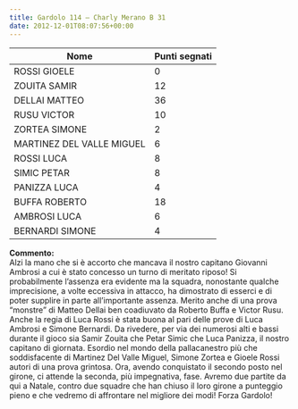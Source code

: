 ```yaml
---
title: Gardolo 114 – Charly Merano B 31
date: 2012-12-01T08:07:56+00:00
---
```

| **Nome** | **Punti segnati** |
| -------- | ----------------- |
| ROSSI GIOELE | 0 |
| ZOUITA SAMIR | 12 |
| DELLAI MATTEO | 36 |
| RUSU VICTOR | 10 |
| ZORTEA SIMONE | 2 |
| MARTINEZ DEL VALLE MIGUEL | 6 |
| ROSSI LUCA | 8 |
| SIMIC PETAR | 8 |
| PANIZZA LUCA | 4 |
| BUFFA ROBERTO | 18 |
| AMBROSI LUCA | 6 |
| BERNARDI SIMONE | 4 |

**Commento:**  
Alzi la mano che si è accorto che mancava il nostro capitano Giovanni Ambrosi a cui è stato concesso un turno di meritato riposo! Si probabilmente l’assenza era evidente ma la squadra, nonostante qualche imprecisione, a volte eccessiva in attacco, ha dimostrato di esserci e di poter supplire in parte all’importante assenza. Merito anche di una prova “monstre” di Matteo Dellai ben coadiuvato da Roberto Buffa e Victor Rusu. Anche la regia di Luca Rossi è stata buona al pari delle prove di Luca Ambrosi e Simone Bernardi. Da rivedere, per via dei numerosi alti e bassi durante il gioco sia Samir Zouita che Petar Simic che Luca Panizza, il nostro capitano di giornata. Esordio nel mondo della pallacanestro più che soddisfacente di Martinez Del Valle Miguel, Simone Zortea e Gioele Rossi autori di una prova grintosa. Ora, avendo conquistato il secondo posto nel girone, ci attende la seconda, più impegnativa, fase. Avremo due partite da qui a Natale, contro due squadre che han chiuso il loro girone a punteggio pieno e che vedremo di affrontare nel migliore dei modi! Forza Gardolo!
